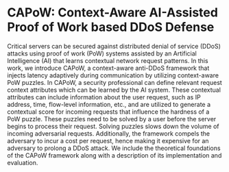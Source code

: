 # CAPoW: Context-Aware AI-Assisted Proof of Work based DDoS Defense 

Critical servers can be secured against distributed denial of service (DDoS) attacks using proof of work (PoW) systems assisted by an Artificial Intelligence (AI) that learns contextual network request patterns. In this work, we introduce CAPoW, a context-aware anti-DDoS framework that injects latency adaptively during communication by utilizing context-aware PoW puzzles. In CAPoW, a security professional can define relevant request context attributes which can be learned by the AI system. These contextual attributes can include information about the user request, such as IP address, time, flow-level information, etc., and are utilized to generate a contextual score for incoming requests that influence the hardness of a PoW puzzle. These puzzles need to be solved by a user before the server begins to process their request. Solving puzzles slows down the volume of incoming adversarial requests. Additionally, the framework compels the adversary to incur a cost per request, hence making it expensive for an adversary to prolong a DDoS attack. We include the theoretical foundations of the CAPoW framework along with a description of its implementation and evaluation.

